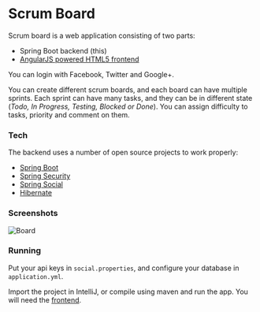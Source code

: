 # Scrum Board

Scrum board is a web application consisting of two parts:

 - Spring Boot backend (this)
 - [AngularJS powered HTML5 frontend](https://github.com/sAleksovski/scrum-board-frontend)

You can login with Facebook, Twitter and Google+.

You can create different scrum boards, and each board can have multiple sprints. Each sprint can have many tasks, and they can be in different state (*Todo, In Progress, Testing, Blocked or Done*). You can assign difficulty to tasks, priority and comment on them.

### Tech

The backend uses a number of open source projects to work properly:

* [Spring Boot](http://projects.spring.io/spring-boot/)
* [Spring Security](http://projects.spring.io/spring-security/)
* [Spring Social](http://projects.spring.io/spring-social/)
* [Hibernate](http://hibernate.org/)

### Screenshots

![Board](http://i.imgur.com/YDHgWM5.png)


### Running

Put your api keys in `social.properties`, and configure your database in `application.yml`.

Import the project in IntelliJ, or compile using maven and run the app.
You will need the [frontend](https://github.com/AtshilahoNetshirando/Kanban-Frontend).
